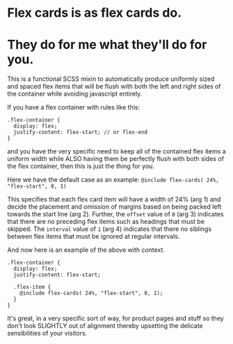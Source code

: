 # Flex cards is as flex cards do.
# They do for me what they'll do for you.

This is a functional SCSS mixin to automatically produce uniformly sized and spaced flex items that will be flush with both the left and right sides of the container while avoiding javascript entirely.

If you have a flex container with rules like this:
```
.flex-container {
  display: flex;
  justify-content: flex-start; // or flex-end
}
```
and you have the very specific need to keep all of the contained flex items a uniform width while ALSO having them be perfectly flush with both sides of the flex container, then this is just the thing for you.

Here we have the default case as an example:
`@include flex-cards( 24%, "flex-start", 0, 1)`

This specifies that each flex card item will have a width of 24% (arg 1) and decide the placement and omission of margins based on being packed left towards the start line (arg 2). Further, the  `offset` value of `0` (arg 3) indicates that there are no preceding flex items such as headings that must be skipped. The `interval` value of `1` (arg 4) indicates that there no siblings between flex items that must be ignored at regular intervals.

And now here is an example of the above with context.
```
.flex-container {
  display: flex;
  justify-content: flex-start;
  
  .flex-item {
    @include flex-cards( 24%, "flex-start", 0, 1);
  }
}
```

It's great, in a very specific sort of way, for product pages and stuff so they don't look SLIGHTLY out of alignment thereby upsetting the delicate sensibilities of your visitors.
